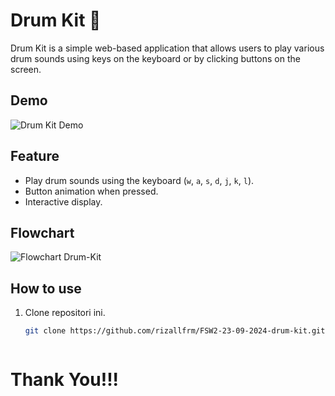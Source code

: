 # Drum Kit 🥁

Drum Kit is a simple web-based application that allows users to play various drum sounds using keys on the keyboard or by clicking buttons on the screen.

## Demo

![Drum Kit Demo](/ch2-09-23-2024/images/image.png)

## Feature

- Play drum sounds using the keyboard (`w`, `a`, `s`, `d`, `j`, `k`, `l`).
- Button animation when pressed.
- Interactive display.

## Flowchart
![Flowchart Drum-Kit](/ch2-09-23-2024/images/drum-kit-flow..png)

## How to use

1. Clone repositori ini.
   ```bash
   git clone https://github.com/rizallfrm/FSW2-23-09-2024-drum-kit.git



# Thank You!!!